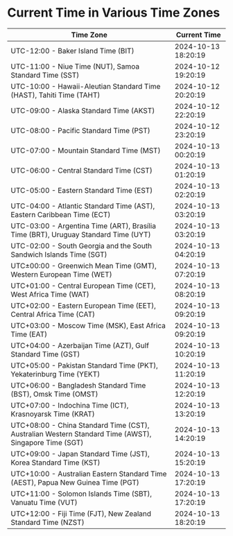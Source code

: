# Current Time in Various Time Zones

| Time Zone | Current Time |
|-----------|--------------|
| UTC-12:00 - Baker Island Time (BIT) | 2024-10-13 18:20:19 |
| UTC-11:00 - Niue Time (NUT), Samoa Standard Time (SST) | 2024-10-12 19:20:19 |
| UTC-10:00 - Hawaii-Aleutian Standard Time (HAST), Tahiti Time (TAHT) | 2024-10-12 20:20:19 |
| UTC-09:00 - Alaska Standard Time (AKST) | 2024-10-12 22:20:19 |
| UTC-08:00 - Pacific Standard Time (PST) | 2024-10-12 23:20:19 |
| UTC-07:00 - Mountain Standard Time (MST) | 2024-10-13 00:20:19 |
| UTC-06:00 - Central Standard Time (CST) | 2024-10-13 01:20:19 |
| UTC-05:00 - Eastern Standard Time (EST) | 2024-10-13 02:20:19 |
| UTC-04:00 - Atlantic Standard Time (AST), Eastern Caribbean Time (ECT) | 2024-10-13 03:20:19 |
| UTC-03:00 - Argentina Time (ART), Brasília Time (BRT), Uruguay Standard Time (UYT) | 2024-10-13 03:20:19 |
| UTC-02:00 - South Georgia and the South Sandwich Islands Time (SGT) | 2024-10-13 04:20:19 |
| UTC±00:00 - Greenwich Mean Time (GMT), Western European Time (WET) | 2024-10-13 07:20:19 |
| UTC+01:00 - Central European Time (CET), West Africa Time (WAT) | 2024-10-13 08:20:19 |
| UTC+02:00 - Eastern European Time (EET), Central Africa Time (CAT) | 2024-10-13 09:20:19 |
| UTC+03:00 - Moscow Time (MSK), East Africa Time (EAT) | 2024-10-13 09:20:19 |
| UTC+04:00 - Azerbaijan Time (AZT), Gulf Standard Time (GST) | 2024-10-13 10:20:19 |
| UTC+05:00 - Pakistan Standard Time (PKT), Yekaterinburg Time (YEKT) | 2024-10-13 11:20:19 |
| UTC+06:00 - Bangladesh Standard Time (BST), Omsk Time (OMST) | 2024-10-13 12:20:19 |
| UTC+07:00 - Indochina Time (ICT), Krasnoyarsk Time (KRAT) | 2024-10-13 13:20:19 |
| UTC+08:00 - China Standard Time (CST), Australian Western Standard Time (AWST), Singapore Time (SGT) | 2024-10-13 14:20:19 |
| UTC+09:00 - Japan Standard Time (JST), Korea Standard Time (KST) | 2024-10-13 15:20:19 |
| UTC+10:00 - Australian Eastern Standard Time (AEST), Papua New Guinea Time (PGT) | 2024-10-13 17:20:19 |
| UTC+11:00 - Solomon Islands Time (SBT), Vanuatu Time (VUT) | 2024-10-13 17:20:19 |
| UTC+12:00 - Fiji Time (FJT), New Zealand Standard Time (NZST) | 2024-10-13 18:20:19 |
